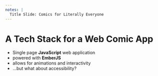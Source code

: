 ```yaml
---
notes: |
  Title Slide: Comics for Literally Everyone
---
```


<div class="clearfix">
  <div class="block block--xtra-long block--full-height fs-small covered ember">
    <h1 class="top fs-large bubble tall" >A Tech Stack for a Web Comic App</h1>
    <ul class="list list--right" style="width: 60%">
      <li class="fragment fade-up" >Single page <strong>JavaScript</strong> web application</li>
      <li class="fragment fade-up" >powered with <strong>EmberJS</strong></li>
      <li class="fragment fade-up" >allows for animations and interactivity</li>
      <li class="fragment fade-up" >...but what about accessibility?</li>
    </ul>
  </div>
</div>

<!-- .slide: data-transition="fade-in" -->

